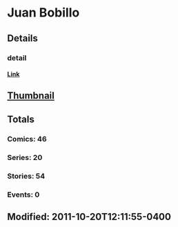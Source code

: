 # Juan  Bobillo 
## Details
### detail
#### [Link](http://marvel.com/comics/creators/239/juan_bobillo?utm_campaign=apiRef&utm_source=225578a89fc76f3d20fbffda5d17a88d)
## [Thumbnail](http://i.annihil.us/u/prod/marvel/i/mg/5/d0/4bc394a11582a.jpg)
## Totals
### Comics: 46
### Series: 20
### Stories: 54
### Events: 0
## Modified: 2011-10-20T12:11:55-0400